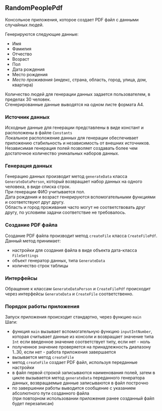 ## RandomPeoplePdf  
Консольное приложения, которое создает PDF файл с данными случайных людей.

Генерируются следующие данные:
- Имя
- Фамилия
- Отчество
- Возраст
- Пол
- Дата рождения
- Место рождения
- _Место проживания_ (индекс, страна, область, город, улица, дом, квартира)

Количество людей для генерации данных задается пользователем, в пределах 30 человек.  
Сгенерированные данные выводятся на одном листе формата А4.

### Источник данных
Исходные данные для генерации представлены в виде констант и расположены в файле `Constants`  
Локальное расположение данных для генерации обеспечивает приложению стабильность и независимость от внешних источников.    
Независимая генерация полей позволяет создавать более чем достаточное количество уникальных наборов данных.

### Генерация данных
Генерацию данных производит метод `generateData` класса `GenerateDataPerson`,
который возвращает набор данных на одного человека, в виде списка строк.  
При генерации ФИО учитывается пол.  
Дата рождения и возраст генерируются вспомогательными функциями и соответствуют друг другу.  
Область и город проживания часто могут не соответствовать друг другу, по условиям задачи соответствие не требовалось.

### Создание PDF файла
Создание PDF файла производит метод `createFile` класса `CreateFilePdf`.  
Данный метод принимает:
- настройки для создания файла в виде объекта дата-класса `FileSettings`
- объект генератор данных, типа `GenerateData`
- количество строк таблицы

### Интерфейсы
Обращение к классам `GenerateDataPerson` и `CreateFilePdf` происходит через интерфейсы
`GenerateData` и `CreateFile` соответственно.

### Порядок работы приложения
Запуск приложения происходит стандартно, через функцию `main`  
Шаги:
- функция `main` вызывает вспомогательную функцию `inputIntNumber`, которая считывает данные из консоли и возвращает
  значение типа `Int` если введенное значение соответствует типу, если нет - ноль
- полученное значение проверяется на принадлежность диапазону 1..30, если нет - работа приложения завершается
- вызывается метод `createFile`
- метод `createFile` создает PDF файл, используя переданные настройки
- в файл первой строкой записываются наименования полей, затем в цикле вызывается метод `generateData`
  переданного генератора данных, возвращаемые данные записываются в файл построчно
- по завершении работы выводится сообщение с указанием абсолютного пути созданного файла  
  (при повторном использовании приложения ранее созданный файл будет перезаписан)
